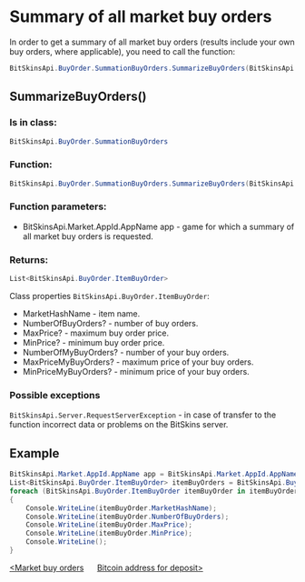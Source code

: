 ﻿# Summary of all market buy orders

In order to get a summary of all market buy orders (results include your own buy orders, where applicable), you need to call the function:

```csharp
BitSkinsApi.BuyOrder.SummationBuyOrders.SummarizeBuyOrders(BitSkinsApi.Market.AppId.AppName app);
```

## SummarizeBuyOrders()

### Is in class:

```csharp
BitSkinsApi.BuyOrder.SummationBuyOrders
```

### Function:

```csharp
BitSkinsApi.BuyOrder.SummationBuyOrders.SummarizeBuyOrders(BitSkinsApi.Market.AppId.AppName app);
```

### Function parameters:

* BitSkinsApi.Market.AppId.AppName app - game for which a summary of all market buy orders is requested.

### Returns:

```csharp
List<BitSkinsApi.BuyOrder.ItemBuyOrder>
```

Class properties ```BitSkinsApi.BuyOrder.ItemBuyOrder```:
* MarketHashName - item name.
* NumberOfBuyOrders? - number of buy orders.
* MaxPrice? - maximum buy order price.
* MinPrice? - minimum buy order price.
* NumberOfMyBuyOrders? - number of your buy orders.
* MaxPriceMyBuyOrders? - maximum price of your buy orders.
* MinPriceMyBuyOrders? - minimum price of your buy orders.

### Possible exceptions
```BitSkinsApi.Server.RequestServerException``` - in case of transfer to the function incorrect data or problems on the BitSkins server.

## Example

```csharp
BitSkinsApi.Market.AppId.AppName app = BitSkinsApi.Market.AppId.AppName.CounterStrikGlobalOffensive;
List<BitSkinsApi.BuyOrder.ItemBuyOrder> itemBuyOrders = BitSkinsApi.BuyOrder.SummationBuyOrders.SummarizeBuyOrders(app);
foreach (BitSkinsApi.BuyOrder.ItemBuyOrder itemBuyOrder in itemBuyOrders)
{
    Console.WriteLine(itemBuyOrder.MarketHashName);
    Console.WriteLine(itemBuyOrder.NumberOfBuyOrders);
    Console.WriteLine(itemBuyOrder.MaxPrice);
    Console.WriteLine(itemBuyOrder.MinPrice);
    Console.WriteLine();
}
```

[<Market buy orders](https://github.com/dmitrydnl/BitSkinsApi/blob/master/docs/eng/buy_order/market_buy_orders.md) &nbsp;&nbsp;&nbsp;&nbsp; [Bitcoin address for deposit>](https://github.com/dmitrydnl/BitSkinsApi/blob/master/docs/eng/crypto/bitcoin_deposit_address.md)